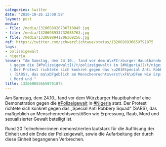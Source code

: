 ```yaml
---
categories: twitter
date: '2020-10-26 12:08:58'
layout: post
media:
- file: /media/1320698928736718849.jpg
- file: /media/1320698933732085763.jpg
- file: /media/1320698941206368256.jpg
ref: https://twitter.com/schwarzlichtwue/status/1320698936659791875
tags:
- polizeigewalt
- nigeria
teaser: "Am Samstag, dem 24.10., fand vor dem W\xFCrzburger Hauptbahnhof eine Demonstration\
  \ gegen die [#Polizeigewalt](/t/polizeigewalt) in [#Nigeria](/t/nigeria) statt.\
  \ Der Protest richtete sich konkret gegen das \u201ESpecial Anti Robbery Squad\u201C\
  \ (SARS), das ma\xDFgeblich an Menschenrechtsverst\xF6\xDFen wie Erpressung, Raub,\
  \ Mord und "
title: 1320698936659791875
---
```

Am Samstag, dem 24.10., fand vor dem Würzburger Hauptbahnhof eine Demonstration gegen die [#Polizeigewalt](/t/polizeigewalt) in [#Nigeria](/t/nigeria) statt. Der Protest richtete sich konkret gegen das „Special Anti Robbery Squad“ (SARS), das maßgeblich an Menschenrechtsverstößen wie Erpressung, Raub, Mord und  sexualisierter Gewalt beteiligt ist.



Rund 20 Teilnehmer:innen demonstrierten lautstark für die Auflösung der Einheit und ein Ende der Polizeigewalt, sowie die Aufarbeitung der durch diese Einheit begangenen Verbrechen. 